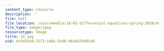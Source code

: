 ```yaml
---
content_type: resource
description: ''
file: null
file_location: /coursemedia/18-03-differential-equations-spring-2010/dc6d26a92573146a5bd606a4d7b965a0_32.jpg
file_type: image/jpeg
resourcetype: Image
title: 32.jpg
uid: dc6d26a9-2573-146a-5bd6-06a4d7b965a0
---
```

